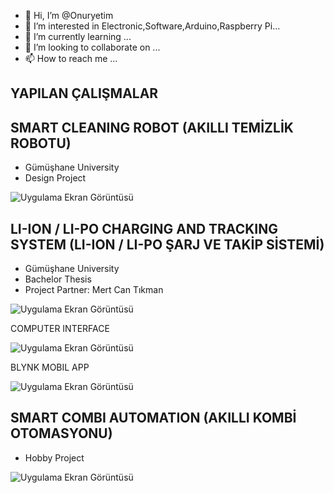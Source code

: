- 👋 Hi, I’m @Onuryetim
- 👀 I’m interested in Electronic,Software,Arduino,Raspberry Pi...
- 🌱 I’m currently learning ...
- 💞️ I’m looking to collaborate on ...
- 📫 How to reach me ...


## YAPILAN ÇALIŞMALAR



## SMART CLEANING ROBOT (AKILLI TEMİZLİK ROBOTU)

- Gümüşhane University
- Design Project

![Uygulama Ekran Görüntüsü](https://i.hizliresim.com/97pebpf.png)


## LI-ION / LI-PO CHARGING AND TRACKING SYSTEM (LI-ION / LI-PO ŞARJ VE TAKİP SİSTEMİ)

- Gümüşhane University
- Bachelor Thesis
- Project Partner: Mert Can Tıkman


![Uygulama Ekran Görüntüsü](https://i.hizliresim.com/rogreer.png)

COMPUTER INTERFACE

![Uygulama Ekran Görüntüsü](https://i.hizliresim.com/hh9n4y0.png)

 BLYNK MOBIL APP 

![Uygulama Ekran Görüntüsü](https://i.hizliresim.com/e16bqoe.png)

## SMART COMBI AUTOMATION (AKILLI KOMBİ OTOMASYONU)

- Hobby Project

![Uygulama Ekran Görüntüsü](https://i.hizliresim.com/7mcqm85.png)


<!---
Onuryetim/Onuryetim is a ✨ special ✨ repository because its `README.md` (this file) appears on your GitHub profile.
You can click the Preview link to take a look at your changes.
--->
